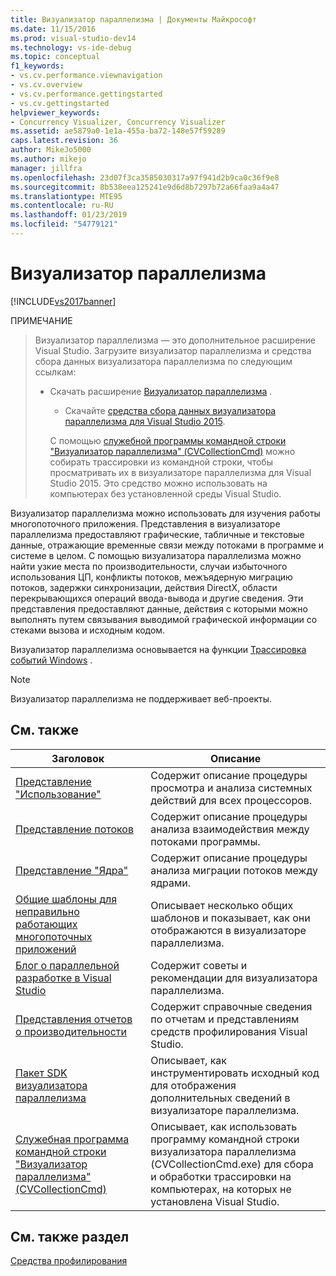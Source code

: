 ```yaml
---
title: Визуализатор параллелизма | Документы Майкрософт
ms.date: 11/15/2016
ms.prod: visual-studio-dev14
ms.technology: vs-ide-debug
ms.topic: conceptual
f1_keywords:
- vs.cv.performance.viewnavigation
- vs.cv.overview
- vs.cv.performance.gettingstarted
- vs.cv.gettingstarted
helpviewer_keywords:
- Concurrency Visualizer, Concurrency Visualizer
ms.assetid: ae5879a0-1e1a-455a-ba72-148e57f59289
caps.latest.revision: 36
author: MikeJo5000
ms.author: mikejo
manager: jillfra
ms.openlocfilehash: 23d07f3ca3585030317a97f941d2b9ca0c36f9e8
ms.sourcegitcommit: 8b538eea125241e9d6d8b7297b72a66faa9a4a47
ms.translationtype: MTE95
ms.contentlocale: ru-RU
ms.lasthandoff: 01/23/2019
ms.locfileid: "54779121"
---
```

# <a name="concurrency-visualizer"></a>Визуализатор параллелизма
[!INCLUDE[vs2017banner](../includes/vs2017banner.md)]

ПРИМЕЧАНИЕ
>  Визуализатор параллелизма — это дополнительное расширение Visual Studio. Загрузите визуализатор параллелизма и средства сбора данных визуализатора параллелизма по следующим ссылкам:  
> 
> - Скачать расширение              [Визуализатор параллелизма](https://visualstudiogallery.msdn.microsoft.com/a6c24ce9-beec-4545-9261-293061436ee9) .  
>   -   Скачайте              [средства сбора данных визуализатора параллелизма для Visual Studio 2015](http://www.microsoft.com/download/details.aspx?id=49103).  
> 
>   С помощью [служебной программы командной строки "Визуализатор параллелизма" (CVCollectionCmd)](../profiling/concurrency-visualizer-command-line-utility-cvcollectioncmd.md) можно собирать трассировки из командной строки, чтобы просматривать их в визуализаторе параллелизма для Visual Studio 2015. Это средство можно использовать на компьютерах без установленной среды Visual Studio.  
  
 Визуализатор параллелизма можно использовать для изучения работы многопоточного приложения. Представления в визуализаторе параллелизма предоставляют графические, табличные и текстовые данные, отражающие временные связи между потоками в программе и системе в целом. С помощью визуализатора параллелизма можно найти узкие места по производительности, случаи избыточного использования ЦП, конфликты потоков, межъядерную миграцию потоков, задержки синхронизации, действия DirectX, области перекрывающихся операций ввода-вывода и другие сведения. Эти представления предоставляют данные, действия с которыми можно выполнять путем связывания выводимой графической информации со стеками вызова и исходным кодом.  
  
 Визуализатор параллелизма основывается на функции [Трассировка событий Windows](http://go.microsoft.com/fwlink/?LinkId=234579) .  
  
> [!NOTE]
>  Визуализатор параллелизма не поддерживает веб-проекты.  
  
## <a name="related-topics"></a>См. также  
  
|Заголовок|Описание|  
|-----------|-----------------|  
|[Представление "Использование"](../profiling/utilization-view.md)|Содержит описание процедуры просмотра и анализа системных действий для всех процессоров.|  
|[Представление потоков](../profiling/threads-view-parallel-performance.md)|Содержит описание процедуры анализа взаимодействия между потоками программы.|  
|[Представление "Ядра"](../profiling/cores-view.md)|Содержит описание процедуры анализа миграции потоков между ядрами.|  
|[Общие шаблоны для неправильно работающих многопоточных приложений](../profiling/common-patterns-for-poorly-behaved-multithreaded-applications.md)|Описывает несколько общих шаблонов и показывает, как они отображаются в визуализаторе параллелизма.|  
|[Блог о параллельной разработке в Visual Studio](http://go.microsoft.com/fwlink/?LinkId=235385)|Содержит советы и рекомендации для визуализатора параллелизма.|  
|[Представления отчетов о производительности](../profiling/performance-report-views.md)|Содержит справочные сведения по отчетам и представлениям средств профилирования Visual Studio.|  
|[Пакет SDK визуализатора параллелизма](../profiling/concurrency-visualizer-sdk.md)|Описывает, как инструментировать исходный код для отображения дополнительных сведений в визуализаторе параллелизма.|  
|[Служебная программа командной строки "Визуализатор параллелизма" (CVCollectionCmd)](../profiling/concurrency-visualizer-command-line-utility-cvcollectioncmd.md)|Описывает, как использовать программу командной строки визуализатора параллелизма (CVCollectionCmd.exe) для сбора и обработки трассировки на компьютерах, на которых не установлена Visual Studio.|  
  
## <a name="see-also"></a>См. также раздел  
 [Средства профилирования](../profiling/profiling-tools.md)
